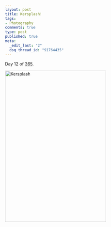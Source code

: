 ```yaml
--- 
layout: post
title: Kersplash!
tags: 
- Photography
comments: true
type: post
published: true
meta: 
  _edit_last: "2"
  dsq_thread_id: "91764435"
---
```

Day 12 of <a href="http://www.flickr.com/photos/aaronbrethorst/sets/72157612028658986/">365</a>.

<a title="Kersplash by aaronbrethorst, on Flickr" href="http://www.flickr.com/photos/aaronbrethorst/3193888734/"><img src="http://farm4.static.flickr.com/3075/3193888734_cb8ed229a3.jpg" alt="Kersplash" width="333" height="500" /></a>
